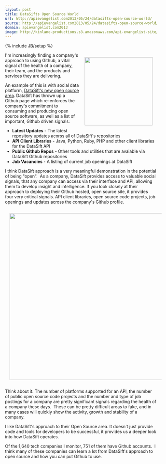```yaml
---
layout: post
title: DataSifts Open Source World
url: http://apievangelist.com2013/05/24/datasifts-open-source-world/
source: http://apievangelist.com2013/05/24/datasifts-open-source-world/
domain: apievangelist.com2013
image: http://kinlane-productions.s3.amazonaws.com/api-evangelist-site/blog/datasift-logo.png
---
```

{% include JB/setup %}
<p><a href="http://datasift.com/" target="_blank"><img style="padding: 15px;" src="https://s3.amazonaws.com/kinlane-productions/api-evangelist/datasift/datasift-logo.png" alt="" width="225" align="right" /></a></p>
<p>I'm increasingly finding a company's approach to using Github, a vital signal of the health of a company, their team, and the products and services they are delivering.</p>
<p>An example of this is with social data platform, <a href="http://datasift.github.io/">DataSift's new open source area</a>.  DataSift has thrown up a Github page which re-enforces the company's commitment to consuming and producing open source software, as well as a list of important, Github driven signals:</p>
<ul class="mainlist">
<li><strong>Latest Updates</strong> - The latest repository updates acorss all of DataSift's repositories</li>
<li><strong>API Client Libraries</strong> - Java, Python, Ruby, PHP and other client libraries for the DataSift API</li>
<li><strong>Public Github Repos</strong> - Other tools and utilities that are avaiable via DataSift Github repositories</li>
<li><strong>Job Vacancies</strong> - A listing of current job openings at DataSift</li>
</ul>
<p>I think DataSift approach is a very meaningful demonstration in the potential of being "open". &nbsp;As a company, DataSift provides access to valuable social signals, that any company can access via their interface and API, allowing them to develop insight and intelligence.  If you look closely at their approach to deploying their Github hosted, open source site, it provides four very critical signals.  API client libraries, open source code projects, job openings and updates across the company's Github profile.</p>
<p><a href="http://datasift.github.io/" target="_blank"><img style="padding: 15px; display: block; margin-left: auto; margin-right: auto;" src="https://s3.amazonaws.com/kinlane-productions/api-evangelist/datasift/datasift-open-source.png" alt="" width="550" /></a></p>
<p>Think about it.  The number of platforms supported for an API, the number of public open source code projects and the number and type of job postings for a company are pretty significant signals regarding the health of a company these days. &nbsp;These can be pretty difficult areas to fake, and in many cases will quickly show the activity, growth and stability of a company.</p>
<p>I like DataSift's approach to their Open Source area.  It doesn't just provide code and tools for developers to be successful, it provides us a deeper look into how DataSift operates. &nbsp;</p>
<p>Of the 1,640 tech companies I monitor, 751 of them have Github accounts. &nbsp;I think many of these companies can learn a lot from DataSift's approach to open source and how you can put Github to use.</p>
